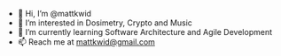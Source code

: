 - 👋 Hi, I’m @mattkwid
- 👀 I’m interested in Dosimetry, Crypto and Music
- 🌱 I’m currently learning Software Architecture and Agile Development 
- 📫 Reach me at mattkwid@gmail.com

<!---
mattkwid/mattkwid is a ✨ special ✨ repository because its `README.md` (this file) appears on your GitHub profile.
You can click the Preview link to take a look at your changes.
--->
